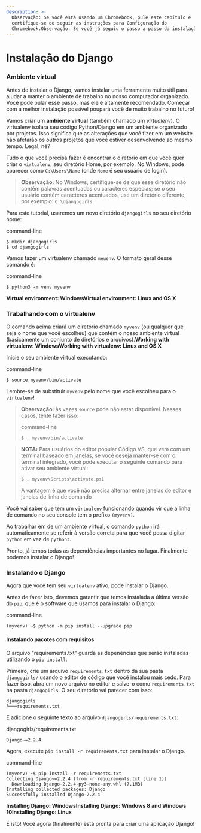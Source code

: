 ```yaml
---
description: >-
  Observação: Se você está usando um Chromebook, pule este capítulo e
  certifique-se de seguir as instruções para Configuração do
  Chromebook.Observação: Se você já seguiu o passo a passo da instalação,
---
```


# Instalação do Django

### Ambiente virtual <a id="ambiente-virtual"></a>

Antes de instalar o Django, vamos instalar uma ferramenta muito útil para ajudar a manter o ambiente de trabalho no nosso computador organizado. Você pode pular esse passo, mas ele é altamente recomendado. Começar com a melhor instalação possível poupará você de muito trabalho no futuro!

Vamos criar um **ambiente virtual** \(também chamado um _virtualenv_\). O virtualenv isolará seu código Python/Django em um ambiente organizado por projetos. Isso significa que as alterações que você fizer em um website não afetarão os outros projetos que você estiver desenvolvendo ao mesmo tempo. Legal, né?

Tudo o que você precisa fazer é encontrar o diretório em que você quer criar o `virtualenv`; seu diretório Home, por exemplo. No Windows, pode aparecer como `C:\Users\Name` \(onde `Nome` é seu usuário de login\).

> **Observação:** No Windows, certifique-se de que esse diretório não contém palavras acentuadas ou caracteres especias; se o seu usuário contém caracteres acentuados, use um diretório diferente, por exemplo: `C:\djangogirls`.

Para este tutorial, usaremos um novo diretório `djangogirls` no seu diretório home:

command-line

```text
$ mkdir djangogirls 
$ cd djangogirls
```

Vamos fazer um virtualenv chamado `meuenv`. O formato geral desse comando é:

command-line

```text
$ python3 -m venv myvenv
```

**Virtual environment: WindowsVirtual environment: Linux and OS X**

### Trabalhando com o virtualenv <a id="trabalhando-com-o-virtualenv"></a>

O comando acima criará um diretório chamado `myvenv` \(ou qualquer que seja o nome que você escolheu\) que contém o nosso ambiente virtual \(basicamente um conjunto de diretórios e arquivos\).**Working with virtualenv: WindowsWorking with virtualenv: Linux and OS X**

Inicie o seu ambiente virtual executando:

command-line

```text
$ source myvenv/bin/activate
```

Lembre-se de substituir `myvenv` pelo nome que você escolheu para o `virtualenv`!

> **Observação:** às vezes `source` pode não estar disponível. Nesses casos, tente fazer isso:
>
> command-line
>
> ```text
> $ . myvenv/bin/activate
> ```

> **NOTA:** Para usuários do editor popular Código VS, que vem com um terminal baseado em janelas, se você deseja manter-se com o terminal integrado, você pode executar o seguinte comando para ativar seu ambiente virtual:
>
> ```text
> $ . myvenv\Scripts\activate.ps1
> ```
>
> A vantagem é que você não precisa alternar entre janelas do editor e janelas de linha de comando

Você vai saber que tem um `virtualenv` funcionando quando vir que a linha de comando no seu console tem o prefixo `(myvenv)`.

Ao trabalhar em de um ambiente virtual, o comando `python` irá automaticamente se referir à versão correta para que você possa digitar `python` em vez de `python3`.

Pronto, já temos todas as dependências importantes no lugar. Finalmente podemos instalar o Django!

### Instalando o Django <a id="instalando-o-django"></a>

Agora que você tem seu `virtualenv` ativo, pode instalar o Django.

Antes de fazer isto, devemos garantir que temos instalada a última versão do `pip`, que é o software que usamos para instalar o Django:

command-line

```text
(myvenv) ~$ python -m pip install --upgrade pip
```

#### Instalando pacotes com requisitos <a id="instalando-pacotes-com-requisitos"></a>

O arquivo "requirements.txt" guarda as depenências que serão instaladas utilizando o `pip install`:

Primeiro, crie um arquivo `requirements.txt` dentro da sua pasta `djangogirls/` usando o editor de código que você instalou mais cedo. Para fazer isso, abra um novo arquivo no editor e salve-o como `requirements.txt` na pasta `djangogirls`. O seu diretório vai parecer com isso:

```text
djangogirls
└───requirements.txt
```

E adicione o seguinte texto ao arquivo `djangogirls/requirements.txt`:

djangogirls/requirements.txt

```text
Django~=2.2.4
```

Agora, execute `pip install -r requirements.txt` para instalar o Django.

command-line

```text
(myvenv) ~$ pip install -r requirements.txt
Collecting Django~=2.2.4 (from -r requirements.txt (line 1))
  Downloading Django-2.2.4-py3-none-any.whl (7.1MB)
Installing collected packages: Django
Successfully installed Django-2.2.4
```

**Installing Django: WindowsInstalling Django: Windows 8 and Windows 10Installing Django: Linux**

É isto! Você agora \(finalmente\) está pronta para criar uma aplicação Django!

